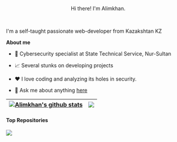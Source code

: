 <p align="center">Hi there! I'm Alimkhan.</p>

<br />

I'm a self-taught passionate web-developer from Kazakshtan KZ

**About me**

- 💼 Cybersecurity specialist at State Technical Service, Nur-Sultan

- 📈 Several stunks on developing projects

- ❤️ I love coding and analyzing its holes in security.

- 💬 Ask me about anything [here](https://instagram.com/alimkh_n)

   


| <a href="https://github.com/anuraghazra/github-readme-stats"><img align="center" src="https://github-readme-stats.vercel.app/api?username=alimkhanakimzhan&show_icons=true&include_all_commits=true&theme=buefy&hide_border=true" alt="Alimkhan's github stats" /></a> | <a href="https://github.com/anuraghazra/github-readme-stats"><img align="center" src="https://github-readme-stats.vercel.app/api/top-langs/?username=alimkhanakimzhan&layout=compact&theme=buefy&hide_border=true" /></a> |
| ------------- | ------------- |

#### Top Repositories


<a href="https://github.com/alimkhanakimzhan/certs">
  <img align="center" src="https://github-readme-stats.vercel.app/api/pin/?username=alimkhanakimzhan&repo=certs&theme=buefy" />
</a>


<br />
<br />

